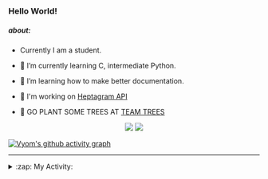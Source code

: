 ### Hello World!

##### about:
- Currently I am a student.
- 🌱 I’m currently learning C, intermediate Python.
- 🌱 I’m learning how to make better documentation.
- 🌱 I'm working on [Heptagram API](https://github.com/Heptagram-Bot/api)

- 🌱 GO PLANT SOME TREES AT [TEAM TREES](https://teamtrees.org/)

<p align="center">
  <a href="https://twitter.com/Vyvy_viM"><img target="_blank" src="https://img.shields.io/badge/twitter%20@Vyvy_viM-0D95E8?style=for-the-badge&logo=twitter&logoColor=white"/></a> 
  <a href="https://vyvy-vi.github.io/portfolio"><img target="_blank" src="https://img.shields.io/badge/-I_love_open_source-green?style=for-the-badge&logo=github&logoColor=black"/></a> 
</p>

[![Vyom's github activity graph](https://activity-graph.herokuapp.com/graph?username=Vyvy-vi)](https://github.com/ashutosh00710/github-readme-activity-graph)

---
<details>
  <summary>:zap: My Activity:</summary>
  
<!--START_SECTION:waka-->
**I'm a Night 🦉** 

```text
🌞 Morning    37 commits     █░░░░░░░░░░░░░░░░░░░░░░░░   5.93% 
🌆 Daytime    149 commits    ██████░░░░░░░░░░░░░░░░░░░   23.88% 
🌃 Evening    219 commits    ████████░░░░░░░░░░░░░░░░░   35.1% 
🌙 Night      219 commits    ████████░░░░░░░░░░░░░░░░░   35.1%

```
📅 **I'm Most Productive on Sunday** 

```text
Monday       60 commits     ██░░░░░░░░░░░░░░░░░░░░░░░   9.62% 
Tuesday      84 commits     ███░░░░░░░░░░░░░░░░░░░░░░   13.46% 
Wednesday    91 commits     ███░░░░░░░░░░░░░░░░░░░░░░   14.58% 
Thursday     75 commits     ███░░░░░░░░░░░░░░░░░░░░░░   12.02% 
Friday       54 commits     ██░░░░░░░░░░░░░░░░░░░░░░░   8.65% 
Saturday     90 commits     ███░░░░░░░░░░░░░░░░░░░░░░   14.42% 
Sunday       170 commits    ██████░░░░░░░░░░░░░░░░░░░   27.24%

```


📊 **This Week I Spent My Time On** 

```text
🔥 Editors: 
Vim                      13 hrs 16 mins      █████████████████████████   99.58% 
VS Code                  3 mins              ░░░░░░░░░░░░░░░░░░░░░░░░░   0.42%

🐱‍💻 Projects: 
Linkfree                 8 hrs 7 mins        ███████████████░░░░░░░░░░   60.98% 
Unknown Project          1 hr 49 mins        ███░░░░░░░░░░░░░░░░░░░░░░   13.72% 
commit-your-code-bot     1 hr 4 mins         ██░░░░░░░░░░░░░░░░░░░░░░░   8.08% 
augmented-bonding-curve  1 hr 4 mins         ██░░░░░░░░░░░░░░░░░░░░░░░   8.06% 
Shepherd-bot             44 mins             █░░░░░░░░░░░░░░░░░░░░░░░░   5.53%

```


 Last Updated on 30/10/2021
<!--END_SECTION:waka-->
</details>
